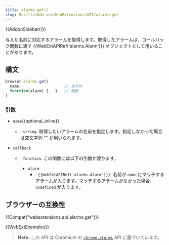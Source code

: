 ```yaml
---
title: alarms.get()
slug: Mozilla/Add-ons/WebExtensions/API/alarms/get
---
```

{{AddonSidebar()}}

与えた名前に対応するアラームを取得します。取得したアラームは、コールバック関数に渡す {{WebExtAPIRef('alarms.Alarm')}} オブジェクトとして用いることがあります。

## 構文

```js
browser.alarms.get(
  name,                   // 文字列
  function(alarm) {...}   // 関数
)
```

### 引数

- `name`{{optional_inline}}
  - : `string`. 取得したいアラームの名前を指定します。指定しなかった場合は空文字列 "" が用いられます。
- `callback`

  - : `function`. この関数には以下の引数が渡ります。

    - `alarm`
      - : `{{WebExtAPIRef('alarms.Alarm')}}`. 名前が `name` にマッチするアラームが入ります。マッチするアラームがなかった場合、`undefined` が入ります。

## ブラウザーの互換性

{{Compat("webextensions.api.alarms.get")}}

{{WebExtExamples}}

> **Note:** この API は Chromium の [`chrome.alarms`](https://developer.chrome.com/extensions/alarms) API に基づいています。
